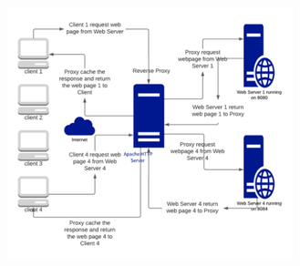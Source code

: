 <img src="https://github.com/rjanapa/rjanapa/blob/main/HTTPProxyCaching.png" width="500" length="500"> <br>

